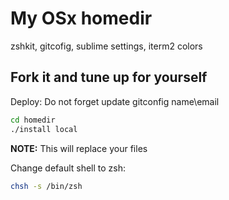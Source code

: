 My OSx homedir
======
zshkit, gitcofig, sublime settings, iterm2 colors

Fork it and tune up for yourself
------

Deploy:
Do not forget update gitconfig name\email
```bash
cd homedir
./install local
```
**NOTE:** This will replace your files

Change default shell to zsh:

```bash
chsh -s /bin/zsh
```
